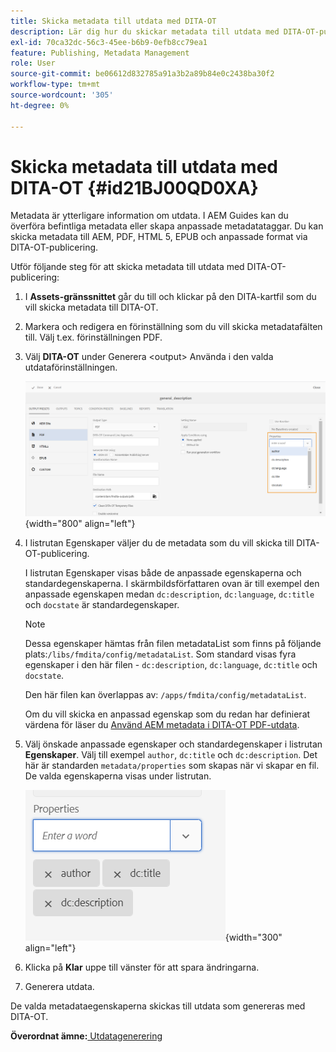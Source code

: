```yaml
---
title: Skicka metadata till utdata med DITA-OT
description: Lär dig hur du skickar metadata till utdata med DITA-OT-publicering i AEM Guides.
exl-id: 70ca32dc-56c3-45ee-b6b9-0efb8cc79ea1
feature: Publishing, Metadata Management
role: User
source-git-commit: be06612d832785a91a3b2a89b84e0c2438ba30f2
workflow-type: tm+mt
source-wordcount: '305'
ht-degree: 0%

---
```


# Skicka metadata till utdata med DITA-OT {#id21BJ00QD0XA}

Metadata är ytterligare information om utdata. I AEM Guides kan du överföra befintliga metadata eller skapa anpassade metadatataggar. Du kan skicka metadata till AEM, PDF, HTML 5, EPUB och anpassade format via DITA-OT-publicering.

Utför följande steg för att skicka metadata till utdata med DITA-OT-publicering:

1. I **Assets-gränssnittet** går du till och klickar på den DITA-kartfil som du vill skicka metadata till DITA-OT.
1. Markera och redigera en förinställning som du vill skicka metadatafälten till. Välj t.ex. förinställningen PDF.
1. Välj **DITA-OT** under Generera &lt;output\> Använda i den valda utdataförinställningen.

   ![](images/custom-meta-data-output-preset.png){width="800" align="left"}

1. I listrutan Egenskaper väljer du de metadata som du vill skicka till DITA-OT-publicering.

   I listrutan Egenskaper visas både de anpassade egenskaperna och standardegenskaperna. I skärmbildsförfattaren ovan är till exempel den anpassade egenskapen medan `dc:description`, `dc:language`, `dc:title` och `docstate` är standardegenskaper.

   >[!NOTE]
   >
   > Dessa egenskaper hämtas från filen metadataList som finns på följande plats:`/libs/fmdita/config/metadataList`. Som standard visas fyra egenskaper i den här filen - `dc:description`, `dc:language`, `dc:title` och `docstate`.

   Den här filen kan överlappas av: `/apps/fmdita/config/metadataList`.

   Om du vill skicka en anpassad egenskap som du redan har definierat värdena för läser du [Använd AEM metadata i DITA-OT PDF-utdata](https://experienceleaguecommunities.adobe.com/t5/xml-documentation-discussions/use-aem-metadata-in-dita-ot-pdf-output/td-p/411880).

1. Välj önskade anpassade egenskaper och standardegenskaper i listrutan **Egenskaper**. Välj till exempel `author`, `dc:title` och `dc:description`. Det här är standarden `metadata/properties` som skapas när vi skapar en fil. De valda egenskaperna visas under listrutan.

   ![](images/selected-metadata-properties.png){width="300" align="left"}

1. Klicka på **Klar** uppe till vänster för att spara ändringarna.
1. Generera utdata.

De valda metadataegenskaperna skickas till utdata som genereras med DITA-OT.

**Överordnat ämne:**[ Utdatagenerering](generate-output.md)
